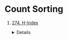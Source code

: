 # Count Sorting
1. [274. H-Index](https://leetcode.com/problems/h-index/)  
    <details>
        
        ```python
            def hIndex(self, citations: List[int]) -> int:
              count = [0] * (len(citations) + 1)
              for c in citations:
                  if c > len(citations):
                      count[len(citations)] += 1
                  else:
                      count[c] += 1
              
              total = 0
              for i in range(len(count) - 1, -1, -1):
                  total += count[i]
                  if total >= i:
                      return i
              
              return 0
        ```
    </details>
